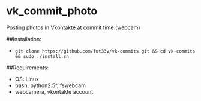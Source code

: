 vk_commit_photo
==========

Posting photos in Vkontakte at commit time (webcam)

##Installation:

* `git clone https://github.com/fut33v/vk-commits.git && cd vk-commits && sudo ./install.sh`

##Requirements:
* OS: Linux
* bash, python2.5^, fswebcam 
* webcamera, vkontakte account
